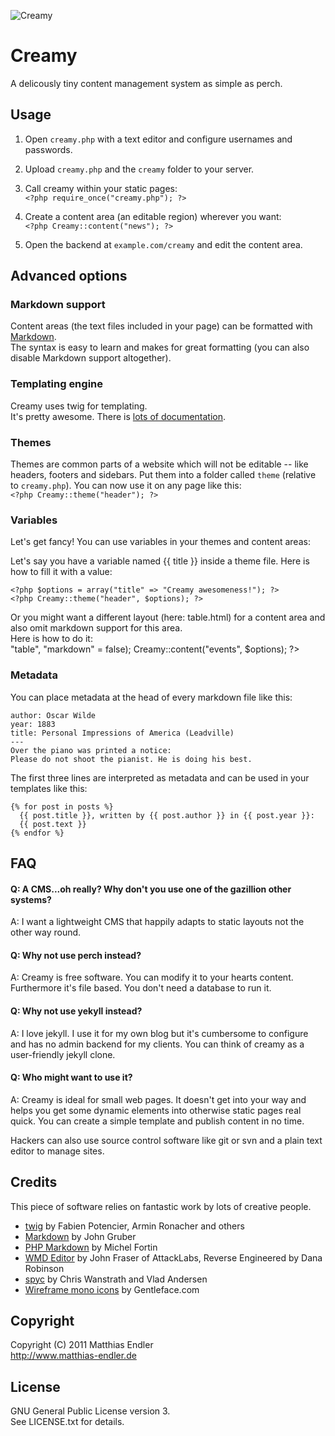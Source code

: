 ![Creamy][Logo]

# Creamy

A delicously tiny content management system as simple as perch.

## Usage

1. Open `creamy.php` with a text editor and configure usernames and
   passwords.

2. Upload `creamy.php` and the `creamy` folder to your server.

3. Call creamy within your static pages:  
    `<?php require_once("creamy.php"); ?>`

4. Create a content area (an editable region) wherever you want:  
    `<?php Creamy::content("news"); ?>`

5. Open the backend at `example.com/creamy` and edit the content area.


## Advanced options

### Markdown support

Content areas (the text files included in your page) can be formatted with [Markdown][1].  
The syntax is easy to learn and makes for great formatting (you can also
disable Markdown support altogether).

### Templating engine

Creamy uses twig for templating.  
It's pretty awesome. There is [lots of documentation][2].

### Themes

Themes are common parts of a website which will not be editable -- like headers, footers and sidebars.
Put them into a folder called `theme` (relative to `creamy.php`).
You can now use it on any page like this:  
`<?php Creamy::theme("header"); ?>`

### Variables

Let's get fancy! You can use variables in your themes and content
areas:

Let's say you have a variable named {{ title }} inside a theme file.
Here is how to fill it with a value:

    <?php $options = array("title" => "Creamy awesomeness!"); ?>
    <?php Creamy::theme("header", $options); ?>

Or you might want a different layout (here: table.html) 
for a content area and also omit markdown support for this area.  
Here is how to do it:  
    <?php 
      $options = array("layout" => "table", "markdown" = false);
      Creamy::content("events", $options);
    ?>

### Metadata

You can place metadata at the head of every markdown file like this:

    author: Oscar Wilde
    year: 1883
    title: Personal Impressions of America (Leadville)
    ---
    Over the piano was printed a notice:  
    Please do not shoot the pianist. He is doing his best.

The first three lines are interpreted as metadata and can be used in
your templates like this:  

    {% for post in posts %}
      {{ post.title }}, written by {{ post.author }} in {{ post.year }}:
      {{ post.text }}
    {% endfor %}

## FAQ

#### Q: A CMS...oh really? Why don't you use one of the gazillion other systems?
A: I want a lightweight CMS that happily adapts to static layouts not the other way round.

#### Q: Why not use perch instead?
A: Creamy is free software. You can modify it to your hearts content.
Furthermore it's file based. You don't need a database to run it.

#### Q: Why not use yekyll instead?
A: I love jekyll. I use it for my own blog but it's cumbersome to
configure and has no admin backend for my clients. You can think of creamy as a
user-friendly jekyll clone.

#### Q: Who might want to use it?
A: Creamy is ideal for small web pages.
It doesn't get into your way and helps you get some dynamic elements
into otherwise static pages real quick.
You can create a simple template and publish content in no time.

Hackers can also use source control software like git or svn and a plain
text editor to manage sites.

## Credits

This piece of software relies on fantastic work by lots of creative people.

- [twig][3] by Fabien Potencier, Armin Ronacher and others
- [Markdown][4] by John Gruber
- [PHP Markdown][5] by Michel Fortin
- [WMD Editor][6] by John Fraser of AttackLabs,
  Reverse Engineered by Dana Robinson
- [spyc][7] by Chris Wanstrath and Vlad Andersen
- [Wireframe mono icons][8] by Gentleface.com

## Copyright

Copyright (C) 2011 Matthias Endler  
http://www.matthias-endler.de

## License

GNU General Public License version 3.  
See LICENSE.txt for details.

[Logo]: https://github.com/mre/Creamy/raw/master/creamy/theme/img/creamy.png

[1]: http://daringfireball.net/projects/markdown/
[2]: http://www.twig-project.org/documentation
[3]: http://twig-project.org/
[4]: http://daringfireball.net/projects/markdown/
[5]: http://michelf.com/projects/php-markdown/
[6]: https://github.com/derobins/wmd
[7]: http://spyc.sourceforge.net
[8]: http://gentleface.com/free_icon_set.html
